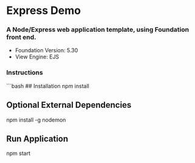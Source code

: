 # Express Demo
<h3>A Node/Express web application template, using Foundation front end.</h3>
<ul>
    <li>Foundation Version: 5.30</li>
    <li>View Engine: EJS</li>
</ul>
<h3>Instructions</h3>
```bash
## Installation
npm install

## Optional External Dependencies
npm install -g nodemon

## Run Application
npm start
```